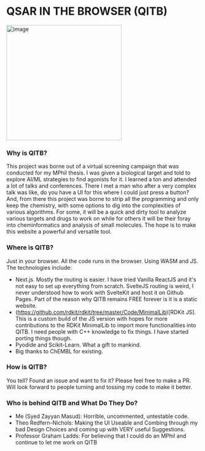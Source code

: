 # QSAR IN THE BROWSER (QITB)

<img src="https://github.com/syedzayyan/qsar-in-browser/blob/main/public/logo.svg" alt="image" width="300" width="300" height="auto">

### Why is QITB?
This project was borne out of a virtual screening campaign that was conducted for my MPhil thesis. I was given a biological target and told to explore AI/ML strategies to find agonists for it. I learned a ton and attended a lot of talks and conferences. There I met a man who after a very complex talk was like, do you have a UI for this where I could just press a button? And, from there this project was borne to strip all the programming and only keep the chemistry, with some options to dig into the complexities of various algorithms. 
For some, it will be a quick and dirty tool to analyze various targets and drugs to work on while for others it will be their foray into cheminformatics and analysis of small molecules. The hope is to make this website a powerful and versatile tool.

### Where is QITB?
Just in your browser. All the code runs in the browser. Using WASM and JS. The technologies include:

- Next.js. Mostly the routing is easier. I have tried Vanilla ReactJS and it's not easy to set up everything from scratch. SvelteJS routing is weird, I never understood how to work with SvelteKit and host it on Github Pages. Part of the reason why QITB remains FREE forever is it is a static website.
- (https://github.com/rdkit/rdkit/tree/master/Code/MinimalLib)[RDKit JS]. This is a custom build of the JS version with hopes for more contributions to the RDKit MinimalLib to import more functionalities into QITB. I need people with C++ knowledge to fix things. I have started porting things though.
- Pyodide and Scikit-Learn. What a gift to mankind.
- Big thanks to ChEMBL for existing.

### How is QITB?
You tell? Found an issue and want to fix it? Please feel free to make a PR. Will look forward to people turning and tossing my code to make it better.

### Who is behind QITB and What Do They Do?
- Me (Syed Zayyan Masud): Horrible, uncommented, untestable code.
- Theo Redfern-Nichols: Making the UI Useable and Combing through my bad Design Choices and coming up with VERY useful Suggestions.
- Professor Graham Ladds: For believing that I could do an MPhil and continue to let me work on QITB